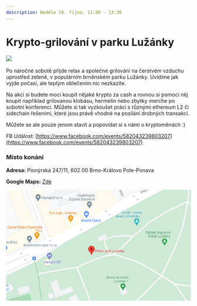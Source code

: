 ```yaml
---
description: Neděle 10. října, 11:00 - 13:30
---
```


# Krypto-grilování v parku Lužánky

![](../../../.gitbook/assets/cover-grilovacka.png)

Po náročné sobotě přijde relax a společné grilování na čerstvém vzduchu uprostřed zeleně, v populárním brněnském parku Lužánky. Uvidíme jak vyjde počasí, ale teplým oblečením nic nezkazíte.

Na akci si budete moci koupit nějaké krypto za cash a rovnou si pomocí něj koupit například grilovanou klobásu, hermelín nebo zbytky merche po sobotní konferenci. Můžete si tak vyzkoušet práci s různými ethereum L2 či sidechain řešeními, které jsou právě vhodné na posílání drobných transakcí.

Můžete se ale pouze jenom stavit a popovídat si s námi o kryptoměnách :)

FB Událost: [https://www.facebook.com/events/582043239803207](https://www.facebook.com/events/582043239803207)

### Místo konání

**Adresa:** Pionýrská 247/11, 602 00 Brno-Královo Pole-Ponava

**Google Maps:** [Zde](https://www.google.com/maps/place/Public+grill+Lu%C5%BE%C3%A1nky/@49.2079009,16.6064606,18z/data=!4m5!3m4!1s0x47129468377e7dd9:0xa46f3f8a3cddb2e3!8m2!3d49.2079482!4d16.6067093?hl=en-US)

![](<../../../.gitbook/assets/image (2).png>)
